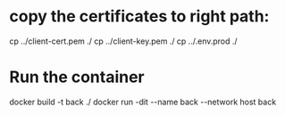 
# copy the certificates to right path:
cp ../client-cert.pem ./
cp ../client-key.pem ./
cp ../.env.prod ./

# Run the container
docker build -t back ./
docker run -dit --name back --network host back
